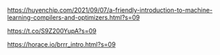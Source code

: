 https://huyenchip.com/2021/09/07/a-friendly-introduction-to-machine-learning-compilers-and-optimizers.html?s=09

https://t.co/S9Z200YupA?s=09

https://horace.io/brrr_intro.html?s=09